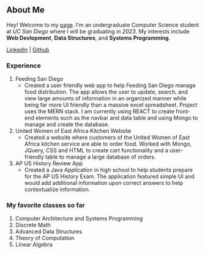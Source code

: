 ## About Me

Hey! Welcome to my [page](index.md). I'm an undergraduate Computer Science student at *UC San Diego* where I will be graduating in _2023_. My interests include **Web Devlopment**, **Data Structures**, and **Systems Programming**.

[LinkedIn](www.linkedin.com/in/nirmal-agnihotri-29372a1a5) | [Github](https://github.com/NirmalAgnihotri)


### Experience
1. Feeding San Diego
   - Created a user friendly web app to help Feeding San Diego manage food distribution. The app allows the user to update, search, and view large amounts of information in an organized manner while being far more UI friendly than a massive excel spreadsheet. Project uses the MERN stack. I am currently using REACT to create front-end elements such as the navbar and data table and using Mongo to manage and create the database.
2. United Women of East Africa Kitchen Website
   - Created a website where customers of the United Women of East Africa kitchen service are able to order food. Worked with Mongo, JQuery, CSS and HTML to create cart functionality and a user-friendly table to manage a large database of orders.
3. AP US History Review App
   - Created a Java Application in high school to help students prepare for the AP US History Exam. The application featured simple UI and would add additional information upon correct answers to help contextualize information.

### My favorite classes so far
1. Computer Architecture and Systems Programming
2. Discrete Math
3. Advanced Data Structures
4. Theory of Computation
5. Linear Algebra

